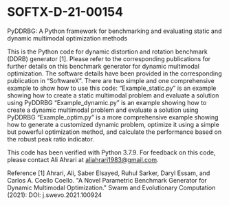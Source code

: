 # SOFTX-D-21-00154
PyDDRBG: A Python framework for benchmarking and evaluating static and dynamic multimodal optimization methods


This is the Python code for dynamic distortion and rotation benchmark (DDRB) generator [1]. Please refer to the corresponding publications for further details on this benchmark generator for dynamic multimodal optimization. The software details have been provided in the corresponding publication in “SoftwareX”. 
There are two simple and one comprehensive example to show how to use this code:
“Example_static.py” is an example showing how to create a static multimodal problem and evaluate a solution using PyDDRBG
“Example_dynamic.py” is an example showing how to create a dynamic multimodal problem and evaluate a solution using PyDDRBG
“Example_optim.py” is a more comprehensive example showing how to generate a customized dynamic problem, optimize it using a simple but powerful optimization method, and calculate the performance based on the robust peak ratio indicator.   

This code has been verified with Python 3.7.9. For feedback on this code, please contact Ali Ahrari at aliahrari1983@gmail.com. 

Reference
[1] Ahrari, Ali, Saber Elsayed, Ruhul Sarker, Daryl Essam, and Carlos A. Coello Coello. "A Novel Parametric Benchmark Generator for Dynamic Multimodal Optimization." Swarm and Evolutionary Computation (2021): DOI: j.swevo.2021.100924


